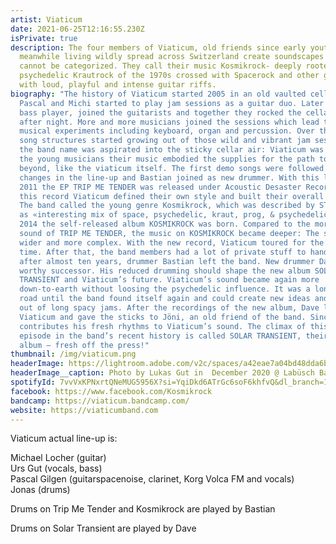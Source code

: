 ```yaml
---
artist: Viaticum
date: 2021-06-25T12:16:55.230Z
isPrivate: true
description: The four members of Viaticum, old friends since early youth, while
  meanwhile living wildly spread across Switzerland create soundscapes which
  cannot be categorized. They call their music Kosmikrock- deeply rooted in
  psychedelic Krautrock of the 1970s crossed with Spacerock and other genres
  with loud, playful and intense guitar riffs.
biography: "The history of Viaticum started 2005 in an old vaulted cellar where
  Pascal and Michi started to play jam sessions as a guitar duo. Later Urs, the
  bass player, joined the guitarists and together they rocked the cellar night
  after night. More and more musicians joined the sessions which lead to wild
  musical experiments including keyboard, organ and percussion. Over the time
  song structures started growing out of those wild and vibrant jam sessions and
  the band name was aspirated into the sticky cellar air: Viaticum was born. For
  the young musicians their music embodied the supplies for the path towards the
  beyond, like the viaticum itself. The first demo songs were followed by some
  changes in the line-up and Bastian joined as new drummer. With this line-up
  2011 the EP TRIP ME TENDER was released under Acoustic Desaster Records. On
  this record Viaticum defined their own style and built their overall Sound.
  The band called the young genre Kosmikrock, which was described by STONEROBIXX
  as «interesting mix of space, psychedelic, kraut, prog, & psychedelic rock».
  2014 the self-released album KOSMIKROCK was born. Compared to the more basic
  sound of TRIP ME TENDER, the music on KOSMIKROCK became deeper: The songs got
  wider and more complex. With the new record, Viaticum toured for the first
  time. After that, the band members had a lot of private stuff to handle and
  after almost ten years, drummer Bastian left the band. New drummer Dave was a
  worthy successor. His reduced drumming should shape the new album SOLAR
  TRANSIENT and Viaticum’s future. Viaticum’s sound became again more
  down-to-earth without loosing the psychedelic influence. It was a long rocky
  road until the band found itself again and could create new ideas and songs
  out of long spacy jams. After the recordings of the new album, Dave left
  Viaticum and gave the sticks to Jöni, an old friend of the band. Since 2019 he
  contributes his fresh rhythms to Viaticum’s sound. The climax of this moved
  episode in the band’s recent history is called SOLAR TRANSIENT, their new
  album – fresh off the press!"
thumbnail: /img/viaticum.png
headerImage: https://lightroom.adobe.com/v2c/spaces/a42eae7a04bd48dda6b8193b4c695220/assets/7042205e77b573d29b78c62456c8eeab/revisions/7fb412020be7418d9c514e5e8062f08d/renditions/c47beb8834391652cd85122b9911a755
headerImage__caption: Photo by Lukas Gut in  December 2020 @ Labüsch Bar, Winterthur
spotifyId: 7vvVxKPNxrtQNeMUG5956X?si=YqiDkd6ATrGc6soF6khfvQ&dl_branch=1
facebook: https://www.facebook.com/Kosmikrock
bandcamp: https://viaticum.bandcamp.com/
website: https://viaticumband.com
---
```

Viaticum actual line-up is:

Michael Locher (guitar)\
Urs Gut (vocals, bass)\
Pascal Gilgen (guitarspacenoise, clarinet, Korg Volca FM and vocals)\
Jonas (drums)



Drums on Trip Me Tender and Kosmikrock are played by Bastian



Drums on Solar Transient are played by Dave